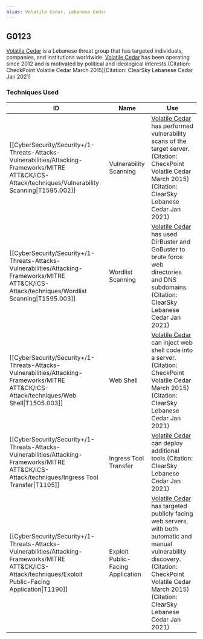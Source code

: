 ```yaml
---
alias: Volatile Cedar, Lebanese Cedar
---
```


## G0123

[Volatile Cedar](https://attack.mitre.org/groups/G0123) is a Lebanese threat group that has targeted individuals, companies, and institutions worldwide. [Volatile Cedar](https://attack.mitre.org/groups/G0123) has been operating since 2012 and is motivated by political and ideological interests.(Citation: CheckPoint Volatile Cedar March 2015)(Citation: ClearSky Lebanese Cedar Jan 2021)


### Techniques Used

| ID | Name | Use |
| --- | --- | --- |
| [[CyberSecurity/Security+/1-Threats-Attacks-Vulnerabilities/Attacking-Frameworks/MITRE ATT&CK/ICS-Attack/techniques/Vulnerability Scanning\|T1595.002]] | Vulnerability Scanning | [Volatile Cedar](https://attack.mitre.org/groups/G0123) has performed vulnerability scans of the target server.(Citation: CheckPoint Volatile Cedar March 2015)(Citation: ClearSky Lebanese Cedar Jan 2021) |
| [[CyberSecurity/Security+/1-Threats-Attacks-Vulnerabilities/Attacking-Frameworks/MITRE ATT&CK/ICS-Attack/techniques/Wordlist Scanning\|T1595.003]] | Wordlist Scanning | [Volatile Cedar](https://attack.mitre.org/groups/G0123) has used DirBuster and GoBuster to brute force web directories and DNS subdomains.(Citation: ClearSky Lebanese Cedar Jan 2021) |
| [[CyberSecurity/Security+/1-Threats-Attacks-Vulnerabilities/Attacking-Frameworks/MITRE ATT&CK/ICS-Attack/techniques/Web Shell\|T1505.003]] | Web Shell | [Volatile Cedar](https://attack.mitre.org/groups/G0123) can inject web shell code into a server.(Citation: CheckPoint Volatile Cedar March 2015)(Citation: ClearSky Lebanese Cedar Jan 2021)  |
| [[CyberSecurity/Security+/1-Threats-Attacks-Vulnerabilities/Attacking-Frameworks/MITRE ATT&CK/ICS-Attack/techniques/Ingress Tool Transfer\|T1105]] | Ingress Tool Transfer | [Volatile Cedar](https://attack.mitre.org/groups/G0123) can deploy additional tools.(Citation: ClearSky Lebanese Cedar Jan 2021) |
| [[CyberSecurity/Security+/1-Threats-Attacks-Vulnerabilities/Attacking-Frameworks/MITRE ATT&CK/ICS-Attack/techniques/Exploit Public-Facing Application\|T1190]] | Exploit Public-Facing Application | [Volatile Cedar](https://attack.mitre.org/groups/G0123) has targeted publicly facing web servers, with both automatic and manual vulnerability discovery.(Citation: CheckPoint Volatile Cedar March 2015) (Citation: ClearSky Lebanese Cedar Jan 2021)  |
